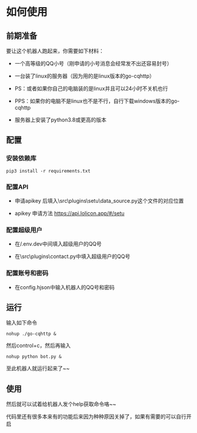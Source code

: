 # 如何使用

## 前期准备

要让这个机器人跑起来，你需要如下材料：

* 一个高等级的QQ小号（刚申请的小号消息会经常发不出还容易封号）

* 一台装了linux的服务器（因为用的是linux版本的go-cqhttp）
* PS：或者如果你自己的电脑装的是linux并且可以24小时不关机也行
* PPS：如果你的电脑不是linux也不是不行，自行下载windows版本的go-cqhttp

* 服务器上安装了python3.8或更高的版本

## 配置

### 安装依赖库

```shell
pip3 install -r requirements.txt
```

### 配置API

* 申请apikey 后填入\src\plugins\setu\data_source.py这个文件的对应位置

* apikey 申请方法 https://api.lolicon.app/#/setu

### 配置超级用户

* 在/.env.dev中间填入超级用户的QQ号

* 在\src\plugins\contact.py中填入超级用户的QQ号

### 配置账号和密码

* 在config.hjson中输入机器人的QQ号和密码

## 运行

输入如下命令

```shell
nohup ./go-cqhttp &
```

然后control+c，然后再输入

```shell
nohup python bot.py &
```

至此机器人就运行起来了~~

## 使用

然后就可以试着给机器人发个help获取命令咯~~

代码里还有很多本来有的功能后来因为种种原因关掉了，如果有需要的可以自行开启
